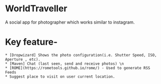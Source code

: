 # WorldTraveller
A social app for photographer which works similar to instagram.
# Key feature-
    * [Dropwizard] Shows the photo configuration(i.e. Shutter Speed, ISO, Aperture , etc).
    * [Maven] Chat (last seen, send and receive photos) \n
    * [ROME](https://rometools.github.io/rome/) - Used to generate RSS Feeds
    * Suggest place to visit on user current location.

